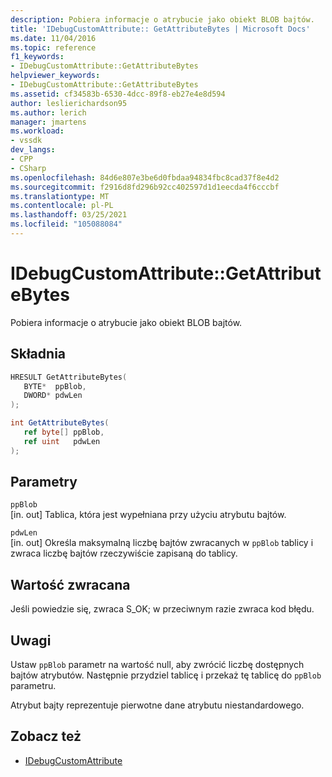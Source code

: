 ```yaml
---
description: Pobiera informacje o atrybucie jako obiekt BLOB bajtów.
title: 'IDebugCustomAttribute:: GetAttributeBytes | Microsoft Docs'
ms.date: 11/04/2016
ms.topic: reference
f1_keywords:
- IDebugCustomAttribute::GetAttributeBytes
helpviewer_keywords:
- IDebugCustomAttribute::GetAttributeBytes
ms.assetid: cf34583b-6530-4dcc-89f8-eb27e4e8d594
author: leslierichardson95
ms.author: lerich
manager: jmartens
ms.workload:
- vssdk
dev_langs:
- CPP
- CSharp
ms.openlocfilehash: 84d6e807e3be6d0fbdaa94834fbc8cad37f8e4d2
ms.sourcegitcommit: f2916d8fd296b92cc402597d1d1eecda4f6cccbf
ms.translationtype: MT
ms.contentlocale: pl-PL
ms.lasthandoff: 03/25/2021
ms.locfileid: "105088084"
---
```

# <a name="idebugcustomattributegetattributebytes"></a>IDebugCustomAttribute::GetAttributeBytes
Pobiera informacje o atrybucie jako obiekt BLOB bajtów.

## <a name="syntax"></a>Składnia

```cpp
HRESULT GetAttributeBytes( 
   BYTE*  ppBlob,
   DWORD* pdwLen
);
```

```csharp
int GetAttributeBytes(
   ref byte[] ppBlob,
   ref uint   pdwLen
);
```

## <a name="parameters"></a>Parametry
`ppBlob`\
[in. out] Tablica, która jest wypełniana przy użyciu atrybutu bajtów.

`pdwLen`\
[in. out] Określa maksymalną liczbę bajtów zwracanych w `ppBlob` tablicy i zwraca liczbę bajtów rzeczywiście zapisaną do tablicy.

## <a name="return-value"></a>Wartość zwracana
 Jeśli powiedzie się, zwraca S_OK; w przeciwnym razie zwraca kod błędu.

## <a name="remarks"></a>Uwagi
 Ustaw `ppBlob` parametr na wartość null, aby zwrócić liczbę dostępnych bajtów atrybutów. Następnie przydziel tablicę i przekaż tę tablicę do `ppBlob` parametru.

 Atrybut bajty reprezentuje pierwotne dane atrybutu niestandardowego.

## <a name="see-also"></a>Zobacz też
- [IDebugCustomAttribute](../../../extensibility/debugger/reference/idebugcustomattribute.md)
